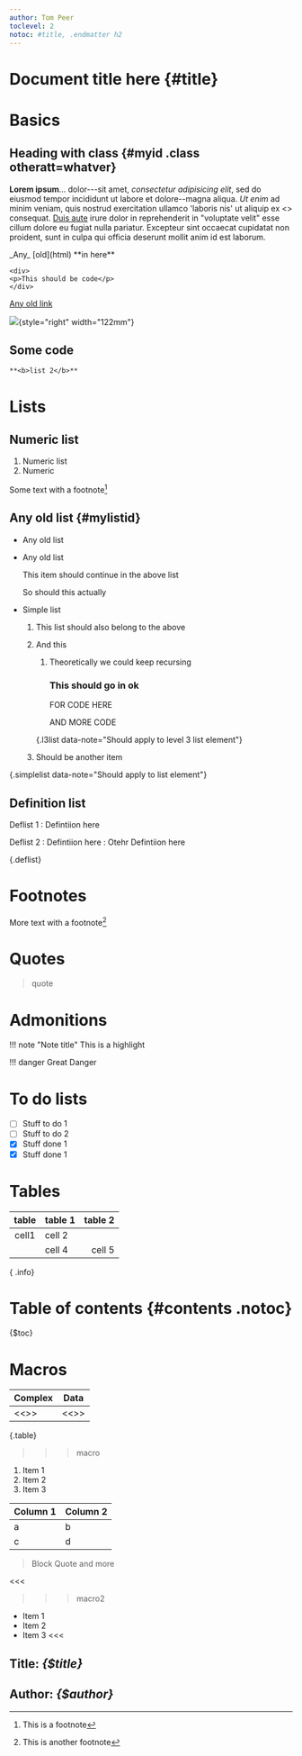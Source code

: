 ```yaml
---
author: Tom Peer
toclevel: 2
notoc: #title, .endmatter h2
---
```


# Document title here {#title}

# Basics

## Heading with class {#myid .class otheratt=whatver}

**Lorem ipsum**... dolor---sit amet, _consectetur adipisicing elit_, sed do eiusmod
tempor incididunt ut labore et dolore--magna aliqua. *Ut enim* ad minim veniam,
quis nostrud exercitation ullamco 'laboris nis' ut aliquip ex <<ea commodo>>
consequat. [Duis aute][reflink] irure dolor in reprehenderit in "voluptate velit" esse
cillum dolore eu fugiat nulla pariatur. Excepteur sint occaecat cupidatat non
proident, sunt in culpa qui officia deserunt mollit anim id est laborum.

[reflink]: http://www.testlink.com "A test link"

<p>_Any_ <span> [old](html)</span> **in here**</p>

    <div>
    <p>This should be code</p>
    </div>


[Any old link](http://news.bbc.co.uk 'Hello')

![](sources/wripper_test_doc_files/image001.jpg){style="right" width="122mm"}

## Some code

`**<b>list 2</b>**`

# Lists

## Numeric list

1. Numeric list
2. Numeric

Some text with a footnote[^footnote]

[^footnote]: This is a footnote

## Any old list {#mylistid}

* Any old list
* Any old list

    This item should continue in the above list

    So should this actually

* Simple list

    1. This list should also belong to the above
    2. And this

        1. Theoretically we could keep recursing

            ### This should go in ok

            FOR
                CODE HERE

            AND MORE CODE

         {.l3list data-note="Should apply to level 3 list element"}

    3. Should be another item

{.simplelist data-note="Should apply to list element"}

## Definition list

Deflist 1
:    Defintiion here

Deflist 2
:    Defintiion here
:    Otehr Defintiion here

{.deflist}

# Footnotes

More text with a footnote[^footnote2]

[^footnote2]: This is another footnote

# Quotes

> quote

# Admonitions

!!! note "Note title"
    This is a highlight

!!! danger
    Great Danger

# To do lists

- [ ] Stuff to do 1
- [ ] Stuff to do 2
- [x] Stuff done 1
- [X] Stuff done 1

# Tables

| table  | table 1    | table 2 |
|:------:|------------|--------:|
| cell1  | cell 2            ||
|| cell 4  | cell 5
{ .info}

# Table of contents {#contents .notoc}

{$toc}


# Macros

|   Complex   |     Data     |
|-------------|--------------|
| <<<macro>>> | <<<macro2>>> |

{.table}

>>>macro
1. Item 1
2. Item 2
3. Item 3

| Column 1 | Column 2 |
|----------|----------|
| a        | b        |
| c        | d        |

> Block Quote and more

<<<

>>>macro2
- Item 1
- Item 2
- Item 3
<<<

<div class="endmatter">

## Title: _{$title}_

## Author: _{$author}_

</div>

